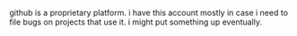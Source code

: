 github is a proprietary platform. i have this account mostly in case i need to file bugs on projects that use it. i might put something up eventually.






























































